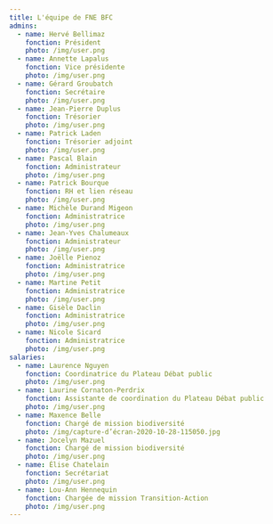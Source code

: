 ```yaml
---
title: L'équipe de FNE BFC
admins:
  - name: Hervé Bellimaz
    fonction: Président
    photo: /img/user.png
  - name: Annette Lapalus
    fonction: Vice présidente
    photo: /img/user.png
  - name: Gérard Groubatch
    fonction: Secrétaire
    photo: /img/user.png
  - name: Jean-Pierre Duplus
    fonction: Trésorier
    photo: /img/user.png
  - name: Patrick Laden
    fonction: Trésorier adjoint
    photo: /img/user.png
  - name: Pascal Blain
    fonction: Administrateur
    photo: /img/user.png
  - name: Patrick Bourque
    fonction: RH et lien réseau
    photo: /img/user.png
  - name: Michèle Durand Migeon
    fonction: Administratrice
    photo: /img/user.png
  - name: Jean-Yves Chalumeaux
    fonction: Administrateur
    photo: /img/user.png
  - name: Joëlle Pienoz
    fonction: Administratrice
    photo: /img/user.png
  - name: Martine Petit
    fonction: Administratrice
    photo: /img/user.png
  - name: Gisèle Daclin
    fonction: Administratrice
    photo: /img/user.png
  - name: Nicole Sicard
    fonction: Administratrice
    photo: /img/user.png
salaries:
  - name: Laurence Nguyen
    fonction: Coordinatrice du Plateau Débat public
    photo: /img/user.png
  - name: Laurine Cornaton-Perdrix
    fonction: Assistante de coordination du Plateau Débat public
    photo: /img/user.png
  - name: Maxence Belle
    fonction: Chargé de mission biodiversité
    photo: /img/capture-d’écran-2020-10-28-115050.jpg
  - name: Jocelyn Mazuel
    fonction: Chargé de mission biodiversité
    photo: /img/user.png
  - name: Élise Chatelain
    fonction: Secrétariat
    photo: /img/user.png
  - name: Lou-Ann Hennequin
    fonction: Chargée de mission Transition-Action
    photo: /img/user.png
---
```

